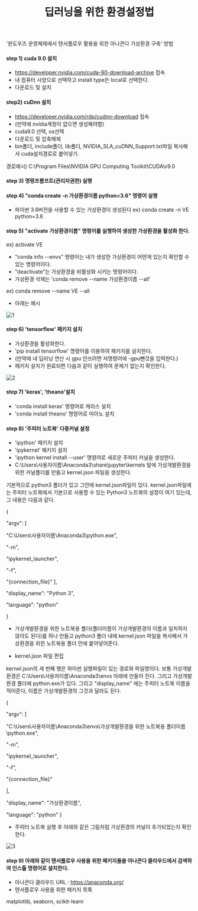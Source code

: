 ﻿---
layout: post
title: "딥러닝을 위한 환경설정법"
tags: [딥러닝, 환경설정]
comments: true
---

'윈도우즈 운영체제에서 텐서플로우 활용을 위한 아나콘다 가상환경 구축' 방법

#### step 1) cuda 9.0 설치
- https://developer.nvidia.com/cuda-90-download-archive 접속
- 내 컴퓨터 사양으로 선택하고 install type은 local로 선택한다.
- 다운로드 및 설치

#### step2) cuDnn 설치
- https://developer.nvidia.com/rdp/cudnn-download 접속
- (만약에 nvidia계정이 없으면 생성해야함)
- cuda9.0 선택, os선택
- 다운로드 및 압축해제
- bin폴더, include폴더, lib폴더, NVIDIA_SLA_cuDNN_Support.txt파일 복사해서 cuda설치경로로 붙어넣기.

경로예시) C:\Program Files\NVIDIA GPU Computing Toolkit\CUDA\v9.0


#### step 3) 명령프롬프트(관리자권한) 실행

#### step 4) "conda create -n 가상환경이름 python=3.6" 명령어 실행
- 파이썬 3.6버전을 사용할 수 있는 가상환경이 생성된다
ex) conda create -n VE python=3.6

#### step 5) "activate 가상환경이름" 명령어를 실행하여 생성한 가상환경을 활성화 한다.
ex) activate VE

- "conda info --envs" 명령어는 내가 생성한 가상환경이 어떤게 있는지 확인할 수 있는 명령어이다.
- "deactivate"는 가상환경을 비활성화 시키는 명령어이다.
- 가상환경 삭제는 'conda remove --name 가상환경이름 --all'

ex) conda remove --name VE --all

- 아래는 예시

![1](https://user-images.githubusercontent.com/41605276/51814348-6307bd80-22fe-11e9-9e3e-255f34736206.png)

#### step 6) 'tensorflow' 패키지 설치

- 가상환경을 활성화한다.
- 'pip install tensorflow' 명령어를 이용하여 패키지를 설치한다.
- (만약에 내 딥러닝 연산 시 gpu 안쓰려면 저명령어에 -gpu뺀것을 입력한다.)
- 패키지 설치가 완료되면 다음과 같이 실행하여 문제가 없는지 확인한다.

![2](https://user-images.githubusercontent.com/41605276/51814351-6ac76200-22fe-11e9-8b70-c1cd751b6b96.png)

#### step 7) 'keras', 'theano'설치

- 'conda install keras' 명령어로 케라스 설치
- 'conda install theano' 명령어로 띠아노 설치

#### step 8) '주피터 노트북' 다중커널 설정

- 'ipython' 패키지 설치 
- 'ipykernel' 패키지 설치
- 'ipython kernel install --user' 명령어로 새로운 주피터 커널을 생성한다.
- C:\Users\사용자이름\Anaconda3\share\jupyter\kernels 밑에 가상개발환경을 위한 커널폴더를 만들고 kernel.json 파일을 생성한다.

기본적으로 python3 폴더가 있고 그안에 kernel.json파일이 있다. kernel.json파일에는 주피터 노트북에서 기본으로 사용할 수 있는 Python3 노트북의 설정이 여기 있는데, 그 내용은 다음과 같다.

{

"argv": [

"C:\\Users\\사용자이름\\Anaconda3\\python.exe",

"-m",

"ipykernel_launcher",

"-f",

"{connection_file}"
],

"display_name": "Python 3",

"language": "python"

}

- 가상개발환경을 위한 노트북용 폴더(폴더이름이 가상개발환경의 이름과 일치하지 않아도 된다)를 하나 만들고 python3 폴더 내에 kernel.json 파일을 복사해서 가상환경을 위한 노트북용 폴더 안에 붙어넣어준다.

- kernel.json 파일 편집

kernel.json의 세 번째 행은 파이썬 실행파일이 있는 경로와 파일명이다. 보통 가상개발환경은 C:\Users\사용자이름\Anaconda3\envs 아래에 만들어 진다. 그리고 가상개발환경 폴더에 python.exe가 있다. 그리고 "display_name" 에는 주피터 노트북 이름을 적어준다, 이름은 가상개발환경의 그것과 달라도 된다.

{

"argv": [

"C:\\Users\\사용자이름\\Anaconda3\\envs\\가상개발환경을 위한 노트북용 폴더이름\\python.exe",

"-m",

"ipykernel_launcher",

"-f",

"{connection_file}"

],

"display_name": "가상환경이름",

"language": "python"
}

- 주피터 노트북 실행 후 아래와 같은 그림처럼 가상환경의 커널이 추가되었는지 확인한다.

![3](https://user-images.githubusercontent.com/41605276/51814357-7581f700-22fe-11e9-93c3-c9e4928e332b.png)

#### step 9) 아래와 같이 텐서플로우 사용을 위한 패키지들을 아나콘다 클라우드에서 검색하여 인스톨 명령어로 설치한다.

- 아나콘다 클라우드 URL : https://anaconda.org/
- 텐서플로우 사용을 위한 패키지 목록

matplotlib, seaborn, scikit-learn
